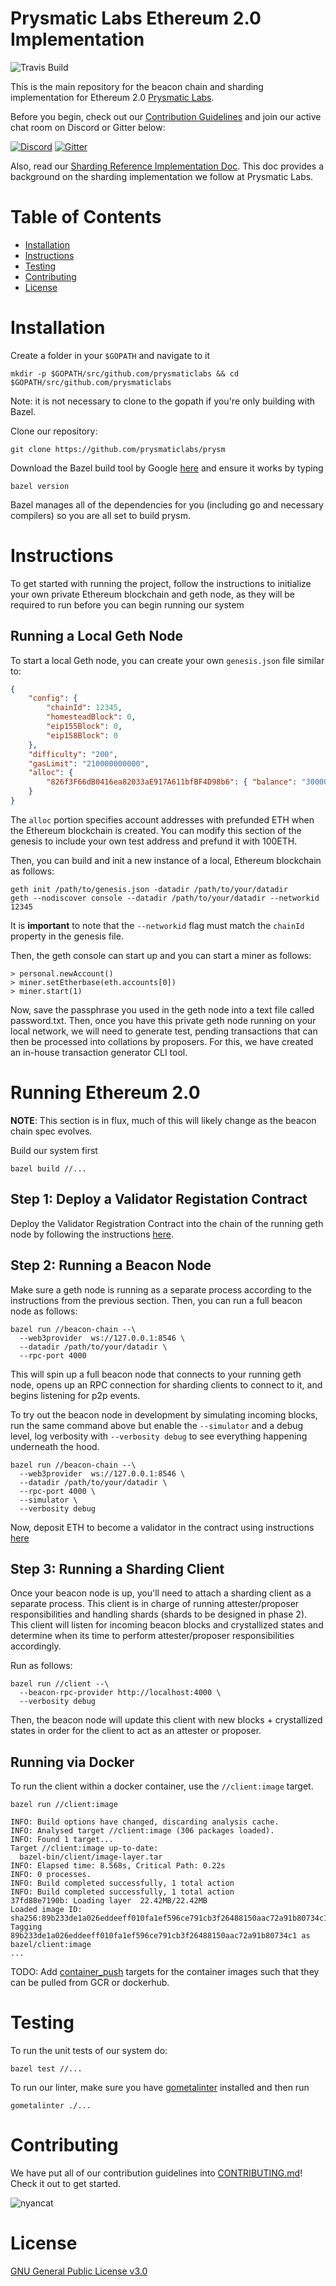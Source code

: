 # Prysmatic Labs Ethereum 2.0 Implementation

![Travis Build](https://travis-ci.org/prysmaticlabs/prysm.svg?branch=master)

This is the main repository for the beacon chain and sharding implementation for Ethereum 2.0 [Prysmatic Labs](https://prysmaticlabs.com).

Before you begin, check out our [Contribution Guidelines](#contributing) and join our active chat room on Discord or Gitter below:

[![Discord](https://user-images.githubusercontent.com/7288322/34471967-1df7808a-efbb-11e7-9088-ed0b04151291.png)](https://discord.gg/KSA7rPr)
[![Gitter](https://badges.gitter.im/Join%20Chat.svg)](https://gitter.im/prysmaticlabs/geth-sharding?utm_source=badge&utm_medium=badge&utm_campaign=pr-badge)

Also, read our [Sharding Reference Implementation Doc](https://github.com/prysmaticlabs/prysm/blob/master/client/README.md). This doc provides a background on the sharding implementation we follow at Prysmatic Labs.


# Table of Contents

-   [Installation](#installation)
-   [Instructions](#instructions)
-   [Testing](#testing)
-   [Contributing](#contributing)
-   [License](#license)

# Installation

Create a folder in your `$GOPATH` and navigate to it

```
mkdir -p $GOPATH/src/github.com/prysmaticlabs && cd $GOPATH/src/github.com/prysmaticlabs
```

Note: it is not necessary to clone to the gopath if you're only building with Bazel.

Clone our repository:

```
git clone https://github.com/prysmaticlabs/prysm
```

Download the Bazel build tool by Google [here](https://docs.bazel.build/versions/master/install.html) and ensure it works by typing

```
bazel version
```

Bazel manages all of the dependencies for you (including go and necessary compilers) so you are all set to build prysm.

# Instructions

To get started with running the project, follow the instructions to initialize your own private Ethereum blockchain and geth node, as they will be required to run before you can begin running our system

## Running a Local Geth Node

To start a local Geth node, you can create your own `genesis.json` file similar to:

```json
{
    "config": {
        "chainId": 12345,
        "homesteadBlock": 0,
        "eip155Block": 0,
        "eip158Block": 0
    },
    "difficulty": "200",
    "gasLimit": "210000000000",
    "alloc": {
        "826f3F66dB0416ea82033aE917A611bfBF4D98b6": { "balance": "300000" }
    }
}
```

The `alloc` portion specifies account addresses with prefunded ETH when the Ethereum blockchain is created. You can modify this section of the genesis to include your own test address and prefund it with 100ETH.

Then, you can build and init a new instance of a local, Ethereum blockchain as follows:

```
geth init /path/to/genesis.json -datadir /path/to/your/datadir
geth --nodiscover console --datadir /path/to/your/datadir --networkid 12345
````

It is **important** to note that the `--networkid` flag must match the `chainId` property in the genesis file.

Then, the geth console can start up and you can start a miner as follows:

    > personal.newAccount()
    > miner.setEtherbase(eth.accounts[0])
    > miner.start(1)

Now, save the passphrase you used in the geth node into a text file called password.txt. Then, once you have this private geth node running on your local network, we will need to generate test, pending transactions that can then be processed into collations by proposers. For this, we have created an in-house transaction generator CLI tool.


# Running Ethereum 2.0

**NOTE**: This section is in flux, much of this will likely change as the beacon chain spec evolves.

Build our system first

```
bazel build //...
```

## Step 1: Deploy a Validator Registation Contract

Deploy the Validator Registration Contract into the chain of the running geth node by following the instructions [here](https://github.com/prysmaticlabs/prysm/blob/master/contracts/validator-registration-contract/deployVRC/README.md).

## Step 2: Running a Beacon Node

Make sure a geth node is running as a separate process according to the instructions from the previous section. Then, you can run a full beacon node as follows:

```
bazel run //beacon-chain --\
  --web3provider  ws://127.0.0.1:8546 \
  --datadir /path/to/your/datadir \
  --rpc-port 4000
```

This will spin up a full beacon node that connects to your running geth node, opens up an RPC connection for sharding clients to connect to it, and begins listening for p2p events.

To try out the beacon node in development by simulating incoming blocks, run the same command above but enable the `--simulator` and a debug level, log verbosity with `--verbosity debug` to see everything happening underneath the hood.

```
bazel run //beacon-chain --\
  --web3provider  ws://127.0.0.1:8546 \
  --datadir /path/to/your/datadir \
  --rpc-port 4000 \
  --simulator \
  --verbosity debug
```

Now, deposit ETH to become a validator in the contract using instructions [here](https://github.com/prysmaticlabs/prysm/blob/master/beacon-chain/VALIDATOR_REGISTER.md)

## Step 3: Running a Sharding Client

Once your beacon node is up, you'll need to attach a sharding client as a separate process. This client is in charge of running attester/proposer responsibilities and handling shards (shards to be designed in phase 2). This client will listen for incoming beacon blocks and crystallized states and determine when its time to perform attester/proposer responsibilities accordingly.

Run as follows:

```
bazel run //client --\
  --beacon-rpc-provider http://localhost:4000 \
  --verbosity debug
```

Then, the beacon node will update this client with new blocks + crystallized states in order for the client to act as an attester or proposer.

## Running via Docker

To run the client within a docker container, use the `//client:image` target.

```text
bazel run //client:image

INFO: Build options have changed, discarding analysis cache.
INFO: Analysed target //client:image (306 packages loaded).
INFO: Found 1 target...
Target //client:image up-to-date:
  bazel-bin/client/image-layer.tar
INFO: Elapsed time: 8.568s, Critical Path: 0.22s
INFO: 0 processes.
INFO: Build completed successfully, 1 total action
INFO: Build completed successfully, 1 total action
37fd88e7190b: Loading layer  22.42MB/22.42MB
Loaded image ID: sha256:89b233de1a026eddeeff010fa1ef596ce791cb3f26488150aac72a91b80734c1
Tagging 89b233de1a026eddeeff010fa1ef596ce791cb3f26488150aac72a91b80734c1 as bazel/client:image
...
```

TODO: Add [container_push](https://github.com/bazelbuild/rules_docker/#container_push-1) 
targets for the container images such that they can be pulled from GCR or 
dockerhub. 


# Testing

To run the unit tests of our system do:

```
bazel test //...
```

To run our linter, make sure you have [gometalinter](https://github.com/alecthomas/gometalinter) installed and then run

```
gometalinter ./...
```

# Contributing

We have put all of our contribution guidelines into [CONTRIBUTING.md](https://github.com/prysmaticlabs/prysm/blob/master/client/CONTRIBUTING.md)! Check it out to get started.

![nyancat](https://encrypted-tbn0.gstatic.com/images?q=tbn:ANd9GcRBSus2ozk_HuGdHMHKWjb1W5CmwwoxmYIjIBmERE1u-WeONpJJXg)

# License

[GNU General Public License v3.0](https://www.gnu.org/licenses/gpl-3.0.en.html)
